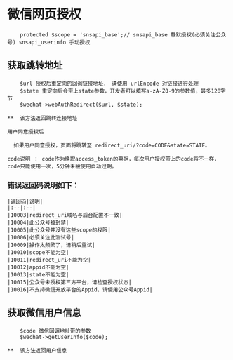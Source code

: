 # 微信网页授权

~~~
    protected $scope = 'snsapi_base';// snsapi_base 静默授权(必须关注公众号) snsapi_userinfo 手动授权
~~~

## 获取跳转地址

~~~
    $url 授权后重定向的回调链接地址， 请使用 urlEncode 对链接进行处理
    $state 重定向后会带上state参数，开发者可以填写a-zA-Z0-9的参数值，最多128字节
    $wechat->webAuthRedirect($url, $state); 

**  该方法返回跳转连接地址
~~~

    用户同意授权后

      如果用户同意授权，页面将跳转至 redirect_uri/?code=CODE&state=STATE。

    code说明 ： code作为换取access_token的票据，每次用户授权带上的code将不一样，code只能使用一次，5分钟未被使用自动过期。

### 错误返回码说明如下：

    |返回码|说明|
    |:--|:--|
    |10003|redirect_uri域名与后台配置不一致|
    |10004|此公众号被封禁|
    |10005|此公众号并没有这些scope的权限|
    |10006|必须关注此测试号|
    |10009|操作太频繁了，请稍后重试|
    |10010|scope不能为空|
    |10011|redirect_uri不能为空|
    |10012|appid不能为空|
    |10013|state不能为空|
    |10015|公众号未授权第三方平台，请检查授权状态|
    |10016|不支持微信开放平台的Appid，请使用公众号Appid|

## 获取微信用户信息
~~~
    $code 微信回调地址带的参数
    $wechat->getUserInfo($code); 

**  该方法返回用户信息
~~~